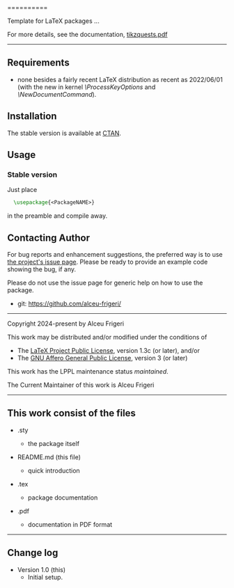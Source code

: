 <PackageNAME>
==========

Template for LaTeX packages ...

<PackageDescription>

For more details,  see the documentation,
[tikzquests.pdf](http://mirrors.ctan.org/macros/latex/contrib/<PackageNAME>/doc/<PackageNAME>.pdf)

--------------

## Requirements
* none besides a fairly recent LaTeX distribution as recent as 2022/06/01
(with the new in kernel *\ProcessKeyOptions* and *\NewDocumentCommand*).

## Installation
The stable version is available at [CTAN](https://ctan.org/pkg/<PackageNAME>).

## Usage
### Stable version
Just place
```latex
  \usepackage{<PackageNAME>}
```

in the preamble and compile away.

## Contacting Author

For bug reports and enhancement suggestions, the preferred way is to use
[the project's issue page](https://github.com/alceu-frigeri/<PackageNAME>/issues).
Please be ready to provide an example code showing the bug, if any.

Please do not use the issue page for generic help on how to use the package.

* git: https://github.com/alceu-frigeri/<PackageNAME>

-------------
Copyright 2024-present by Alceu Frigeri

 This work may be distributed and/or modified under the
 conditions of

 * The [LaTeX Project Public License](http://www.latex-project.org/lppl.txt), version 1.3c (or later), and/or
 * The [GNU Affero General Public License](https://www.gnu.org/licenses/agpl-3.0.html), version 3 (or later)

This work has the LPPL maintenance status *maintained*.

The Current Maintainer of this work is Alceu Frigeri

-------------
## This work consist of the files

* <PackageNAME>.sty
    - the package itself

* README.md  (this file)
    - quick introduction

* <PackageNAME>.tex
    - package documentation
* <PackageNAME>.pdf
    - documentation in PDF format
    
-------------

## Change log

* Version 1.0 (this)
    - Initial setup.
